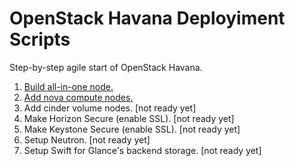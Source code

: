OpenStack Havana Deployiment Scripts
=============

Step-by-step agile start of OpenStack Havana.

1. [Build all-in-one node.](http://kjtanaka.github.io/deploy_havana/all_in_one.html)
2. [Add nova compute nodes.](http://kjtanaka.github.io/deploy_havana/add_compute.html)
3. Add cinder volume nodes. [not ready yet]
4. Make Horizon Secure (enable SSL). [not ready yet]
5. Make Keystone Secure (enable SSL). [not ready yet]
6. Setup Neutron. [not ready yet]
7. Setup Swift for Glance's backend storage. [not ready yet]
